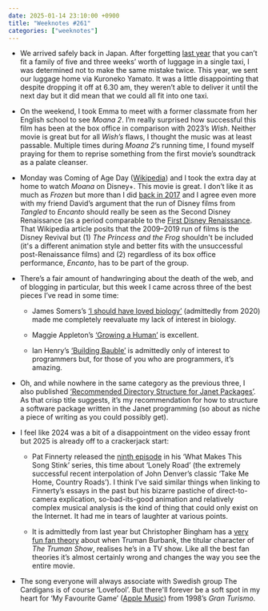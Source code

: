 ```yaml
---
date: 2025-01-14 23:10:00 +0900
title: "Weeknotes #261"
categories: ["weeknotes"]
---
```


- We arrived safely back in Japan. After forgetting [last year](https://updates.inqk.net/post/1704808740.html) that you can’t fit a family of five and three weeks’ worth of luggage in a single taxi, I was determined not to make the same mistake twice. This year, we sent our luggage home via Kuroneko Yamato. It was a little disappointing that despite dropping it off at 6.30 am, they weren’t able to deliver it until the next day but it did mean that we could all fit into one taxi.

- On the weekend, I took Emma to meet with a former classmate from her English school to see _Moana 2_. I’m really surprised how successful this film has been at the box office in comparison with 2023’s _Wish_. Neither movie is great but for all _Wish’s_ flaws, I thought the music was at least passable. Multiple times during _Moana 2_’s running time, I found myself praying for them to reprise something from the first movie’s soundtrack as a palate cleanser.

- Monday was Coming of Age Day ([Wikipedia](https://en.wikipedia.org/wiki/Coming_of_Age_Day)) and I took the extra day at home to watch _Moana_ on Disney+. This movie is great. I don’t like it as much as _Frozen_ but more than I did [back in 2017](https://letterboxd.com/pyrmont/film/moana-2016/) and I agree even more with my friend David’s argument that the run of Disney films from _Tangled_ to _Encanto_ should really be seen as the Second Disney Renaissance (as a period comparable to the [First Disney Renaissance](https://en.wikipedia.org/wiki/Disney_Renaissance). That Wikipedia article posits that the 2009–2019 run of films is the Disney Revival but (1) _The Princess and the Frog_ shouldn't be included (it's a different animation style and better fits with the unsuccessful post-Renaissance films) and (2) regardless of its box office performance, _Encanto_, has to be part of the group.

- There’s a fair amount of handwringing about the death of the web, and of blogging in particular, but this week I came across three of the best pieces I’ve read in some time:
  
  - James Somers’s [‘I should have loved biology’](https://jsomers.net/i-should-have-loved-biology/) (admittedly from 2020) made me completely reevaluate my lack of interest in biology.

  - Maggie Appleton’s [‘Growing a Human’](https://maggieappleton.com/growing-a-human) is excellent.

  - Ian Henry’s [‘Building Bauble’](https://ianthehenry.com/posts/bauble/building-bauble/) is admittedly only of interest to programmers but, for those of you who are programmers, it’s amazing.
  
- Oh, and while nowhere in the same category as the previous three, I also published [‘Recommended Directory Structure for Janet Packages’](https://articles.inqk.net/2025/01/09/janet-dir-structure.html). As that crisp title suggests, it’s my recommendation for how to structure a software package written in the Janet programming (so about as niche a piece of writing as you could possibly get).

- I feel like 2024 was a bit of a disappointment on the video essay front but 2025 is already off to a crackerjack start:

  - Pat Finnerty released the [ninth episode](https://youtu.be/HzDCcj6v3EA) in his ‘What Makes This Song Stink’ series, this time about ‘Lonely Road’ (the extremely successful recent interpolation of John Denver’s classic ‘Take Me Home, Country Roads’). I think I’ve said similar things when linking to Finnerty’s essays in the past but his bizarre pastiche of direct-to-camera explication, so-bad-its-good animation and relatively complex musical analysis is the kind of thing that could only exist on the Internet. It had me in tears of laughter at various points.

  - It is admittedly from last year but Christopher Bingham has a [very fun fan theory](https://youtu.be/Mrl-9n48rY0) about when Truman Burbank, the titular character of _The Truman Show_, realises he’s in a TV show. Like all the best fan theories it’s almost certainly wrong and changes the way you see the entire movie.

- The song everyone will always associate with Swedish group The Cardigans is of course ‘Lovefool’. But there'll forever be a soft spot in my heart for ‘My Favourite Game’ ([Apple Music](https://music.apple.com/us/album/my-favourite-game/1450139230?i=1450139395)) from 1998’s _Gran Turismo_.

